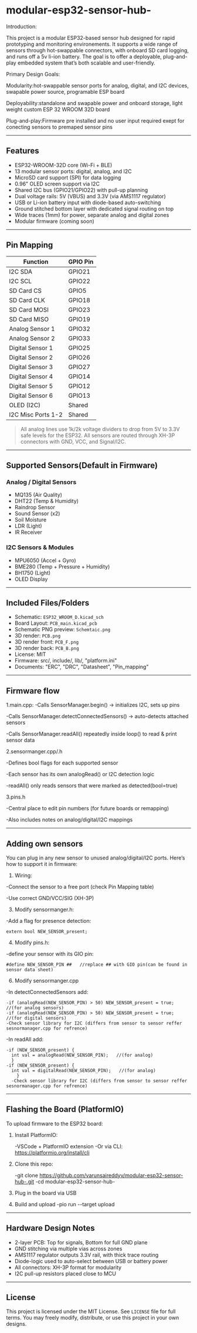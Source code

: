 # modular-esp32-sensor-hub-
Introduction:

This project is a modular ESP32-based sensor hub designed for rapid prototyping and monitoring environements. It supports a wide range of sensors through hot-swappable connectors, with onboard SD card logging, and runs off a 5v li-ion battery. The goal is to offer a deployable, plug-and-play embedded system that’s both scalable and user-friendly.

Primary Design Goals:

Modularity:hot-swappable sensor ports for analog, digital, and I2C devices, swapable power source, programable ESP board

Deployability:standalone and swapable power and onboard storage, light weight custom ESP 32 WROOM 32D board

Plug-and-play:Firmware pre installed and no user input required exept for conecting sensors to premaped sensor pins


---

## Features

- ESP32-WROOM-32D core (Wi-Fi + BLE)
- 13 modular sensor ports: digital, analog, and I2C
- MicroSD card support (SPI) for data logging
- 0.96" OLED screen support via I2C
- Shared I2C bus (GPIO21/GPIO22) with pull-up planning
- Dual voltage rails: 5V (VBUS) and 3.3V (via AMS1117 regulator)
- USB or Li-ion battery input with diode-based auto-switching
- Ground stitched bottom layer with dedicated signal routing on top
- Wide traces (1mm) for power, separate analog and digital zones
- Modular firmware (coming soon)

---

## Pin Mapping

| Function            | GPIO Pin   |
|---------------------|------------|
| I2C SDA             | GPIO21     |
| I2C SCL             | GPIO22     |
| SD Card CS          | GPIO5      |
| SD Card CLK         | GPIO18     |
| SD Card MOSI        | GPIO23     |
| SD Card MISO        | GPIO19     |
| Analog Sensor 1     | GPIO32     |
| Analog Sensor 2     | GPIO33     |
| Digital Sensor 1    | GPIO25     |
| Digital Sensor 2    | GPIO26     |
| Digital Sensor 3    | GPIO27     |
| Digital Sensor 4    | GPIO14     |
| Digital Sensor 5    | GPIO12     |
| Digital Sensor 6    | GPIO13     |
| OLED (I2C)          | Shared     |
| I2C Misc Ports 1-2  | Shared     |

> All analog lines use 1k/2k voltage dividers to drop from 5V to 3.3V safe levels for the ESP32. All sensors are routed through XH-3P connectors with GND, VCC, and Signal/I2C.

---

## Supported Sensors(Default in Firmware)

### Analog / Digital Sensors
- MQ135 (Air Quality)
- DHT22 (Temp & Humidity)
- Raindrop Sensor
- Sound Sensor (x2)
- Soil Moisture
- LDR (Light)
- IR Receiver

### I2C Sensors & Modules
- MPU6050 (Accel + Gyro)
- BME280 (Temp + Pressure + Humidity)
- BH1750 (Light)
- OLED Display


---

## Included Files/Folders

- Schematic: `ESP32_WROOM_D.kicad_sch`
- Board Layout: `PCB_main.kicad_pcb`
- Schematic PNG preview: `Schemtaic.png`
- 3D render: `PCB.png`
- 3D render front: `PCB_F.png`
- 3D render back: `PCB_B.png`
- License: MIT
- Firmware: src/, include/,  lib/, "platform.ini"
- Documents: "ERC", "DRC", "Datasheet", "Pin_mapping"

---

## Firmware flow

1.main.cpp:
  -Calls SensorManager.begin() → initializes I2C, sets up pins
  
  -Calls SensorManager.detectConnectedSensors() → auto-detects attached sensors
  
  -Calls SensorManager.readAll() repeatedly inside loop() to read & print sensor data
  
2.sensormanger.cpp/.h

  -Defines bool flags for each supported sensor
  
  -Each sensor has its own analogRead() or I2C detection logic
  
  -readAll() only reads sensors that were marked as detected(bool=true)
  
3.pins.h

  -Central place to edit pin numbers (for future boards or remapping)
  
  -Also includes notes on analog/digital/I2C mappings

---

## Adding own sensors

You can plug in any new sensor to unused analog/digital/I2C ports. Here’s how to support it in firmware:

1. Wiring:
   
  -Connect the sensor to a free port (check Pin Mapping table)
   
  -Use correct GND/VCC/SIG (XH-3P)

3. Modify sensormanger.h:
   
  -Add a flag for presence detection:
      
    extern bool NEW_SENSOR_present;
   
4. Modify pins.h:
   
  -define your sensor with its GIO pin:
  
    #define NEW_SENSOR_PIN ##   //replace ## with GIO pin(can be found in sensor data sheet)
    
6. Modify sensormanger.cpp

  -In detectConnectedSensors add:
  
    -if (analogRead(NEW_SENSOR_PIN) > 50) NEW_SENSOR_present = true;   //(for analog sensors)
    -if (analogRead(NEW_SENSOR_PIN) > 50) NEW_SENSOR_present = true;   //(for digital sensors)
    -Check sensor library for I2C (differs from sensor to sensor reffer sesnormanager.cpp for refrence)
   
  -In readAll add:
  
    -if (NEW_SENSOR_present) {
      int val = analogRead(NEW_SENSOR_PIN);   //(for analog)
      }
    -if (NEW_SENSOR_present) {
      int val = digitalRead(NEW_SENSOR_PIN);   //(for analog)
        }
      -Check sensor library for I2C (differs from sensor to sensor reffer sesnormanager.cpp for refrence)

---

## Flashing the Board (PlatformIO)

To upload firmware to the ESP32 board:

1. Install PlatformIO:

   -VSCode + PlatformIO extension
   -Or via CLI: https://platformio.org/install/cli
   
3. Clone this repo:
   
    -git clone https://github.com/varunsaireddyv/modular-esp32-sensor-hub-.git
    -cd modular-esp32-sensor-hub-
   
5. Plug in the board via USB
   
6. Build and upload
    -pio run --target upload

---

## Hardware Design Notes

- 2-layer PCB: Top for signals, Bottom for full GND plane
- GND stitching via multiple vias across zones
- AMS1117 regulator outputs 3.3V rail, with thick trace routing
- Diode-logic used to auto-select between USB or battery power
- All connectors: XH-3P format for modularity
- I2C pull-up resistors placed close to MCU

---

## License

This project is licensed under the MIT License. See `LICENSE` file for full terms.
You may freely modify, distribute, or use this project in your own designs.



